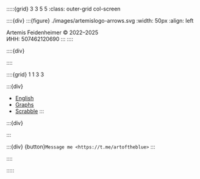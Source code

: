 :::::{grid} 3 3 5 5
:class: outer-grid col-screen

::::{div}
:::{figure} ./images/artemislogo-arrows.svg
:width: 50px
:align: left

Artemis Feidenheimer © 2022–2025<br>ИНН: 507462120690
:::
::::

::::{div}

::::

::::{grid} 1 1 3 3

:::{div}
- [English](https://artemis.place/english/)
- [Graphs](https://artemis.place/graphs/)
- [Scrabble](https://artoftheblue.itch.io/scrabble/)
:::

:::{div}

:::

:::{div}
{button}`Message me <https://t.me/artoftheblue>`
:::

::::

:::::
